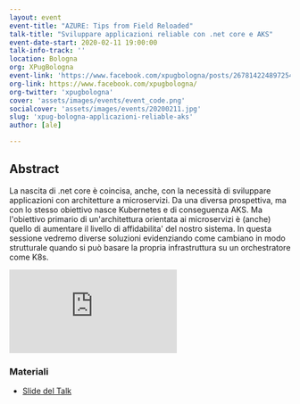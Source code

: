 ```yaml
---
layout: event
event-title: "AZURE: Tips from Field Reloaded"
talk-title: "Sviluppare applicazioni reliable con .net core e AKS"
event-date-start: 2020-02-11 19:00:00
talk-info-track: ''
location: Bologna
org: XPugBologna
event-link: 'https://www.facebook.com/xpugbologna/posts/2678142248972544'
org-link: https://www.facebook.com/xpugbologna/
org-twitter: 'xpugbologna'
cover: 'assets/images/events/event_code.png'
socialcover: 'assets/images/events/20200211.jpg'
slug: 'xpug-bologna-applicazioni-reliable-aks'
author: [ale]

---
```

## Abstract
La nascita di .net core è coincisa, anche, con la necessità di sviluppare applicazioni con architetture a microservizi. Da una diversa prospettiva, ma con lo stesso obiettivo nasce Kubernetes e di conseguenza AKS.
Ma l'obiettivo primario di un'architettura orientata ai microservizi è (anche) quello di aumentare il livello di affidabilita' del nostro sistema. In questa sessione vedremo diverse soluzioni evidenziando come cambiano in modo strutturale quando si può basare la propria infrastruttura su un orchestratore come K8s.

<div class="video">

<div class="responsive-iframe-container-16">
<iframe class="responsive-iframe" src="https://www.youtube.com/embed/ITe-xWHIS-U" frameborder="0" allow="accelerometer; autoplay; clipboard-write; encrypted-media; gyroscope; picture-in-picture" allowfullscreen></iframe>
</div>
</div>

<div class="slide">
<h3>Materiali</h3>
<ul>
    <li><a href="https://www.slideshare.net/melkio/a-quick-introduction-to-aks" target="_blank">Slide del Talk </a></li>
</ul>
</div>

